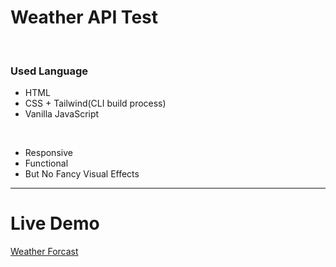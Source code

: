 <h1>Weather API Test</h1>
<br>
<h3>Used Language</h3>
<ul>
  <li>HTML</li>
  <li>CSS + Tailwind(CLI build process)</li>
  <li>Vanilla JavaScript</li>
</ul>
<br>
<ul>
  <li>Responsive</li>
  <li>Functional</li>
  <li>But No Fancy Visual Effects</li>
</ul>
<hr>
<h1>Live Demo</h1>
<a href="https://nainglinhtet01.github.io/weather-forecast/">Weather Forcast</a>
